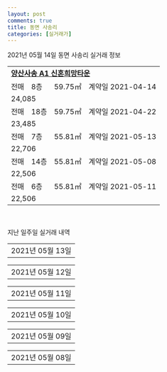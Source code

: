 ```yaml
---
layout: post
comments: true
title: 동면 사송리
categories: [실거래가]
---
```


2021년 05월 14일 동면 사송리 실거래 정보

<table>
  <tr>
    <td colspan="4" style="font-weight: bold;"><a href="https://search.naver.com/search.naver?query=양산사송 A1 신혼희망타운">양산사송 A1 신혼희망타운</a></td>
  </tr>
    
  <tr>
    <td>전매</td>
    <td>8층</td>
    <td>59.75㎡</td>
    <td>계약일 2021-04-14</td>
  </tr>
  <tr>
    <td colspan="4">24,085</td>
  </tr>
    
  <tr>
    <td>전매</td>
    <td>18층</td>
    <td>59.75㎡</td>
    <td>계약일 2021-04-22</td>
  </tr>
  <tr>
    <td colspan="4">23,485</td>
  </tr>
    
  <tr>
    <td>전매</td>
    <td>7층</td>
    <td>55.81㎡</td>
    <td>계약일 2021-05-13</td>
  </tr>
  <tr>
    <td colspan="4">22,706</td>
  </tr>
    
  <tr>
    <td>전매</td>
    <td>14층</td>
    <td>55.81㎡</td>
    <td>계약일 2021-05-08</td>
  </tr>
  <tr>
    <td colspan="4">22,506</td>
  </tr>
    
  <tr>
    <td>전매</td>
    <td>6층</td>
    <td>55.81㎡</td>
    <td>계약일 2021-05-11</td>
  </tr>
  <tr>
    <td colspan="4">22,506</td>
  </tr>
    
</table>
    
<div style="margin-top: 50px; margin-bottom: 13px">지난 일주일 실거래 내역</div>

  <table style="width: 100%; margin-bottom: 1px">
      <tr class="header">
        <td>2021년 05월 13일</td>
      </tr>
      <tr class="child" style="display: none">
        <td>
            
        <table>
          <tr>
            <td colspan="4" style="font-weight: bold;"><a href="https://search.naver.com/search.naver?query=양산사송 A1 신혼희망타운">양산사송 A1 신혼희망타운</a></td>
          </tr>

          <tr>
            <td>전매</td>
            <td>14층</td>
            <td>59.75㎡</td>
            <td>계약일 2021-05-12</td>
          </tr>
          <tr>
            <td colspan="4">24,285</td>
          </tr>
    
          <tr>
            <td>전매</td>
            <td>14층</td>
            <td>59.75㎡</td>
            <td>계약일 2021-05-12</td>
          </tr>
          <tr>
            <td colspan="4">24,285</td>
          </tr>
    
          <tr>
            <td>전매</td>
            <td>7층</td>
            <td>55.96㎡</td>
            <td>계약일 2021-05-10</td>
          </tr>
          <tr>
            <td colspan="4">24,242</td>
          </tr>
    
          <tr>
            <td>전매</td>
            <td>18층</td>
            <td>59.75㎡</td>
            <td>계약일 2021-04-28</td>
          </tr>
          <tr>
            <td colspan="4">24,085</td>
          </tr>
    
          <tr>
            <td>전매</td>
            <td>9층</td>
            <td>55.81㎡</td>
            <td>계약일 2021-05-07</td>
          </tr>
          <tr>
            <td colspan="4">22,306</td>
          </tr>
    
          <tr>
            <td>전매</td>
            <td>7층</td>
            <td>55.81㎡</td>
            <td>계약일 2021-05-04</td>
          </tr>
          <tr>
            <td colspan="4">22,206</td>
          </tr>
    
          <tr>
            <td>전매</td>
            <td>5층</td>
            <td>55.81㎡</td>
            <td>계약일 2021-05-06</td>
          </tr>
          <tr>
            <td colspan="4">22,206</td>
          </tr>
    
          <tr>
            <td>전매</td>
            <td>4층</td>
            <td>55.96㎡</td>
            <td>계약일 2021-05-06</td>
          </tr>
          <tr>
            <td colspan="4">21,942</td>
          </tr>
    
        </table>
    
        </td>
      </tr>
  </table>
    
  <table style="width: 100%; margin-bottom: 1px">
      <tr class="header">
        <td>2021년 05월 12일</td>
      </tr>
      <tr class="child" style="display: none">
        <td>
            
        <table>
          <tr>
            <td colspan="4" style="font-weight: bold;"><a href="https://search.naver.com/search.naver?query=양산사송 A1 신혼희망타운">양산사송 A1 신혼희망타운</a></td>
          </tr>

          <tr>
            <td>전매</td>
            <td>7층</td>
            <td>55.96㎡</td>
            <td>계약일 2021-05-07</td>
          </tr>
          <tr>
            <td colspan="4">24,542</td>
          </tr>
    
          <tr>
            <td>전매</td>
            <td>9층</td>
            <td>59.75㎡</td>
            <td>계약일 2021-05-01</td>
          </tr>
          <tr>
            <td colspan="4">24,485</td>
          </tr>
    
          <tr>
            <td>전매</td>
            <td>13층</td>
            <td>59.75㎡</td>
            <td>계약일 2021-05-05</td>
          </tr>
          <tr>
            <td colspan="4">23,586</td>
          </tr>
    
          <tr>
            <td>전매</td>
            <td>17층</td>
            <td>59.75㎡</td>
            <td>계약일 2021-05-05</td>
          </tr>
          <tr>
            <td colspan="4">23,536</td>
          </tr>
    
          <tr>
            <td>전매</td>
            <td>8층</td>
            <td>59.75㎡</td>
            <td>계약일 2021-05-05</td>
          </tr>
          <tr>
            <td colspan="4">23,486</td>
          </tr>
    
        </table>
    
        </td>
      </tr>
  </table>
    
  <table style="width: 100%; margin-bottom: 1px">
      <tr class="header">
        <td>2021년 05월 11일</td>
      </tr>
      <tr class="child" style="display: none">
        <td>
            
        <table>
          <tr>
            <td colspan="4" style="font-weight: bold;"><a href="https://search.naver.com/search.naver?query=양산사송 A1 신혼희망타운">양산사송 A1 신혼희망타운</a></td>
          </tr>

          <tr>
            <td>전매</td>
            <td>9층</td>
            <td>59.75㎡</td>
            <td>계약일 2021-05-10</td>
          </tr>
          <tr>
            <td colspan="4">24,085</td>
          </tr>
    
          <tr>
            <td>전매</td>
            <td>2층</td>
            <td>59.75㎡</td>
            <td>계약일 2021-05-08</td>
          </tr>
          <tr>
            <td colspan="4">23,208</td>
          </tr>
    
          <tr>
            <td>전매</td>
            <td>18층</td>
            <td>55.81㎡</td>
            <td>계약일 2021-05-10</td>
          </tr>
          <tr>
            <td colspan="4">22,506</td>
          </tr>
    
          <tr>
            <td>전매</td>
            <td>8층</td>
            <td>55.96㎡</td>
            <td>계약일 2021-04-15</td>
          </tr>
          <tr>
            <td colspan="4">22,242</td>
          </tr>
    
        </table>
    
        </td>
      </tr>
  </table>
    
  <table style="width: 100%; margin-bottom: 1px">
      <tr class="header">
        <td>2021년 05월 10일</td>
      </tr>
      <tr class="child" style="display: none">
        <td>
            
        <table>
          <tr>
            <td colspan="4" style="font-weight: bold;"><a href="https://search.naver.com/search.naver?query=실거래정보없음">실거래정보없음</a></td>
          </tr>

        </table>
    
        </td>
      </tr>
  </table>
    
  <table style="width: 100%; margin-bottom: 1px">
      <tr class="header">
        <td>2021년 05월 09일</td>
      </tr>
      <tr class="child" style="display: none">
        <td>
            
        <table>
          <tr>
            <td colspan="4" style="font-weight: bold;"><a href="https://search.naver.com/search.naver?query=실거래정보없음">실거래정보없음</a></td>
          </tr>

        </table>
    
        </td>
      </tr>
  </table>
    
  <table style="width: 100%; margin-bottom: 1px">
      <tr class="header">
        <td>2021년 05월 08일</td>
      </tr>
      <tr class="child" style="display: none">
        <td>
            
        <table>
          <tr>
            <td colspan="4" style="font-weight: bold;"><a href="https://search.naver.com/search.naver?query=양산사송 A1 신혼희망타운">양산사송 A1 신혼희망타운</a></td>
          </tr>

          <tr>
            <td>전매</td>
            <td>13층</td>
            <td>59.75㎡</td>
            <td>계약일 2021-04-26</td>
          </tr>
          <tr>
            <td colspan="4">24,486</td>
          </tr>
    
          <tr>
            <td>전매</td>
            <td>9층</td>
            <td>55.81㎡</td>
            <td>계약일 2021-05-06</td>
          </tr>
          <tr>
            <td colspan="4">22,506</td>
          </tr>
    
          <tr>
            <td>전매</td>
            <td>8층</td>
            <td>55.81㎡</td>
            <td>계약일 2021-05-03</td>
          </tr>
          <tr>
            <td colspan="4">22,206</td>
          </tr>
    
        </table>
    
        </td>
      </tr>
  </table>
    

